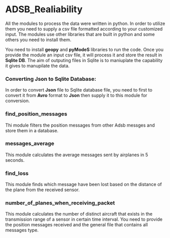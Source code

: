 # ADSB_Realiability

All the modules to process the data were written in python. In order to utilize them  you need to supply a csv file formatted according to your customized input.
The modules use other libraries that are built in python and some others you need to install them.

You need to install **geopy** and **pyModeS** libraries to run the code. 
Once you provide the module an input csv file, it will process it and store the result in **Sqlite DB**. 
The aim of outputing files in Sqlite is to maniuplate the capability it gives to manupilate the data.

### Converting Json to Sqlite Database:


In order to convert **Json** file to Sqlite database file, you need to first to convert it from **Avro** format to **Json** then supply it to this module for conversion.

### find_position_messages

Thi module filters the position messages from other Adsb messges and store them in a database. 


### messages_average

This module calculates the average messages sent by airplanes in 5 seconds.


### find_loss

This module finds which message have been lost based on the distance of the plane from the received sensor.

### number_of_planes_when_receiving_packet

This module calculates the number of distinct aircraft that exists in the transmission range of a sensor in certain time interval.
You need to provide the position messages received and the general file that contains all messages type.




